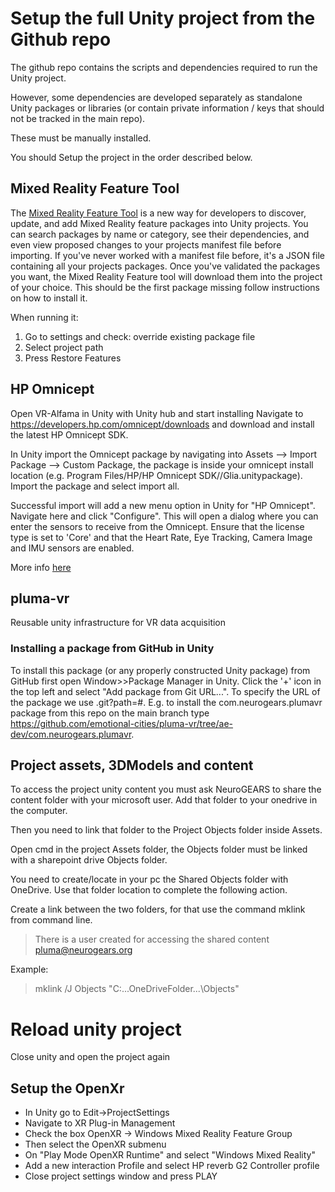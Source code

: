 # Setup the full Unity project from the Github repo


The github repo contains the scripts and dependencies required to run the Unity project. 

However, some dependencies are developed separately as standalone Unity packages or libraries (or contain private information / keys that should not be tracked in the main repo). 

These must be manually installed.

You should Setup the project in the order described below.

## Mixed Reality Feature Tool
The [Mixed Reality Feature Tool](https://learn.microsoft.com/en-us/windows/mixed-reality/develop/unity/welcome-to-mr-feature-tool) is a new way for developers to discover, update, and add Mixed Reality feature packages into Unity projects. You can search packages by name or category, see their dependencies, and even view proposed changes to your projects manifest file before importing. If you've never worked with a manifest file before, it's a JSON file containing all your projects packages. Once you've validated the packages you want, the Mixed Reality Feature tool will download them into the project of your choice.
This should be the first package missing follow instructions on how to install it.

When running it:
1. Go to settings and check: override existing package file 
2. Select project path 
3. Press Restore Features 

## HP Omnicept
Open VR-Alfama in Unity with Unity hub and start installing
Navigate to https://developers.hp.com/omnicept/downloads and download and install the latest HP Omnicept SDK.

In Unity import the Omnicept package by navigating into  Assets --> Import Package --> Custom Package, the package is inside your omnicept install location (e.g. Program Files/HP/HP Omnicept SDK/<version>/Glia.unitypackage). Import the package and select import all.

Successful import will add a new menu option in Unity for "HP Omnicept". Navigate here and click "Configure". This will open a dialog where you can enter the sensors to receive from the Omnicept. Ensure that the license type is set to 'Core' and that the Heart Rate, Eye Tracking, Camera Image and IMU sensors are enabled.

More info [here](https://developers.hp.com/omnicept/docs/unity/getting-started)

## pluma-vr
Reusable unity infrastructure for VR data acquisition

### Installing a package from GitHub in Unity
To install this package (or any properly constructed Unity package) from GitHub first open Window>>Package Manager in Unity. Click the '+' icon in the top left and select "Add package from Git URL...". To specify the URL of the package we use <URL>.git?path=<subfolder>#<branch>. E.g. to install the com.neurogears.plumavr package from this repo on the main branch type https://github.com/emotional-cities/pluma-vr/tree/ae-dev/com.neurogears.plumavr.

## Project assets, 3DModels and content

To access the project unity content you must ask NeuroGEARS to share the content folder with your microsoft user.
Add that folder to your onedrive in the computer.

Then you need to link that folder to the Project Objects folder inside Assets.

Open cmd in the project Assets folder, the Objects folder must be linked with a sharepoint drive Objects folder.

You need to create/locate in your pc the Shared Objects folder with OneDrive. Use that folder location to complete the following action.

Create a link between the two folders, for that use the command mklink from command line.

> There is a user created for accessing the shared content 
> pluma@neurogears.org

Example: 
> mklink /J Objects "C:\...OneDriveFolder...\Objects"


# Reload unity project 
Close unity and open the project again

## Setup the OpenXr 
- In Unity go to Edit->ProjectSettings
- Navigate to XR Plug-in Management 
- Check the box OpenXR -> Windows Mixed Reality Feature Group 
- Then select the OpenXR submenu 
- On "Play Mode OpenXR Runtime" and select "Windows Mixed Reality"
- Add a new interaction Profile and select HP reverb G2 Controller profile 
- Close project settings window and press PLAY
